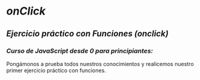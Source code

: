 # **_onClick_**

## **_Ejercicio práctico con Funciones (onclick)_**

### **_Curso de JavaScript desde 0 para principiantes:_**

Pongámonos a prueba todos nuestros conocimientos y realicemos nuestro primer ejercicio práctico con funciones.
